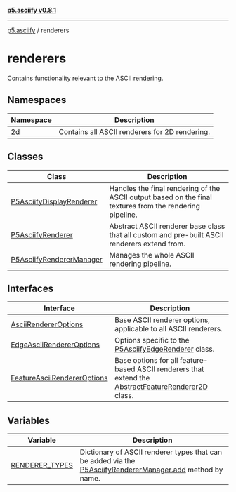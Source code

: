 [**p5.asciify v0.8.1**](../../README.md)

***

[p5.asciify](../../README.md) / renderers

# renderers

Contains functionality relevant to the ASCII rendering.

## Namespaces

| Namespace | Description |
| ------ | ------ |
| [2d](namespaces/2d/README.md) | Contains all ASCII renderers for 2D rendering. |

## Classes

| Class | Description |
| ------ | ------ |
| [P5AsciifyDisplayRenderer](classes/P5AsciifyDisplayRenderer.md) | Handles the final rendering of the ASCII output based on the final textures from the rendering pipeline. |
| [P5AsciifyRenderer](classes/P5AsciifyRenderer.md) | Abstract ASCII renderer base class that all custom and pre-built ASCII renderers extend from. |
| [P5AsciifyRendererManager](classes/P5AsciifyRendererManager.md) | Manages the whole ASCII rendering pipeline. |

## Interfaces

| Interface | Description |
| ------ | ------ |
| [AsciiRendererOptions](interfaces/AsciiRendererOptions.md) | Base ASCII renderer options, applicable to all ASCII renderers. |
| [EdgeAsciiRendererOptions](interfaces/EdgeAsciiRendererOptions.md) | Options specific to the [P5AsciifyEdgeRenderer](namespaces/2d/namespaces/feature/classes/P5AsciifyEdgeRenderer.md) class. |
| [FeatureAsciiRendererOptions](interfaces/FeatureAsciiRendererOptions.md) | Base options for all feature-based ASCII renderers that extend the [AbstractFeatureRenderer2D](namespaces/2d/namespaces/feature/classes/AbstractFeatureRenderer2D.md) class. |

## Variables

| Variable | Description |
| ------ | ------ |
| [RENDERER\_TYPES](variables/RENDERER_TYPES.md) | Dictionary of ASCII renderer types that can be added via the [P5AsciifyRendererManager.add](classes/P5AsciifyRendererManager.md#add) method by name. |
